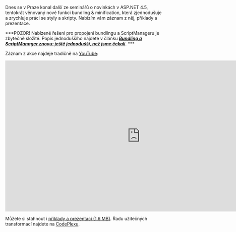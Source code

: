 <!-- dcterms:identifier = aspnetcz#401 -->
<!-- dcterms:title = Novinky v ASP.NET 4.5: Nový přístup k práci s JavaScriptem a CSS–záznam a příklady -->
<!-- dcterms:abstract = Dnes se v Praze konal další ze seminářů o novinkách v ASP.NET 4.5, tentokrát věnovaný nové funkci bundling & minification, která zjednodušuje a zrychluje práci se styly a skripty. Nabízím vám záznam z něj, příklady a prezentace. -->
<!-- np9:categoryId = 6 -->
<!-- x4w:category = Akce a události -->
<!-- np9:authorId = 1 -->
<!-- np9:authorEmail = michal.valasek@altairis.cz -->
<!-- dcterms:creator = Michal Altair Valášek -->
<!-- dcterms:created = 2012-08-29T22:44:55.227+02:00 -->
<!-- dcterms:dateAccepted = 2012-08-29T22:35:00+02:00 -->
<!-- x4w:pictureWidth = 150 -->
<!-- x4w:pictureHeight = 150 -->
<!-- x4w:pictureUrl = /perex-pictures/20120829-novinky-v-asp-net-4-5-novy-pristup-k-praci-s-javascriptem-a-css-zaznam-a-priklady.jpg -->

Dnes se v Praze konal další ze seminářů o novinkách v ASP.NET 4.5, tentokrát věnovaný nové funkci bundling & minification, která zjednodušuje a zrychluje práci se styly a skripty. Nabízím vám záznam z něj, příklady a prezentace.

***POZOR! Nabízené řešení pro propojení bundlingu a ScriptManageru je zbytečně složité. Popis jednoduššího najdete v článku ***[***Bundling a ScriptManager znovu: ještě jednodušší, než jsme čekali***](http://www.aspnet.cz/articles/402-bundling-a-scriptmanager-znovu-jeste-jednodussi-nez-jsme-cekali)***. ***

Záznam z akce najdeje tradičně na [YouTube](http://youtu.be/Kj4k8C-BSDo):
 <iframe height="480" src="http://www.youtube-nocookie.com/embed/Kj4k8C-BSDo" frameborder="0" width="853" allowfullscreen="allowfullscreen"></iframe>  

Můžete si stáhnout i [příklady a prezentaci (1.6 MB)](http://www.cdn.altairis.cz/Prednasky/20120829-bundling.zip). Řadu užitečných transformací najdete na [CodePlexu](http://bundletransformer.codeplex.com/).